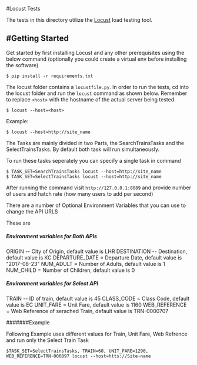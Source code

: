 #Locust Tests

The tests in this directory utilize the [Locust](http://docs.locust.io/en/latest/) load testing tool.

#Getting Started
---------------
Get started by first installing Locust and any other prerequisites using the below command (optionally you could 
create a virtual env before installing the software)  

    $ pip install -r requirements.txt

The locust folder contains a `locustfile.py`. In order to run the tests, cd into the locust folder and run the 
`locust` command as shown below. Remember to replace `<host>` with the hostname of the actual server being tested.

    $ locust --host=<host>
Example:  
 
    $ locust --host=http://site_name
    
The Tasks are mainly divided in two Parts, the SearchTrainsTasks and the SelectTrainsTasks. By default both task will run simultaneously.

To run these tasks seperately you can specify a single task in command

    $ TASK_SET=SearchTrainsTasks locust --host=http://site_name
    $ TASK_SET=SelectTrainsTasks locust --host=http://site_name
    
After running the command visit `http://127.0.0.1:8089` and provide number of users and hatch rate (how many 
users to add per second)


There are a number of Optional Environment Variables that you can use to change the API URLS

These are 

##### Environment variables for Both APIs
ORIGIN -- City of Origin, default value is LHR
DESTINATION -- Destination, default value is KC
DEPARTURE_DATE = Departure Date, default value is "2017-08-23"
NUM_ADULT = Number of Adults, default value is 1
NUM_CHILD = Number of Children, default value is 0

##### Environment variables for Select API
TRAIN -- ID of train, default value is 45
CLASS_CODE = Class Code, default value is EC
UNIT_FARE = Unit Fare, default value is 1160
WEB_REFERENCE = Web Reference of serached Train, default value is TRN-0000707

#######Example

Following Example uses different values for Train, Unit Fare, Web Refrence and run only the Select Train Task

    $TASK_SET=SelectTrainsTasks, TRAIN=60, UNIT_FARE=1290, WEB_REFERENCE=TRN-000897 locust --host=htts://Site-name